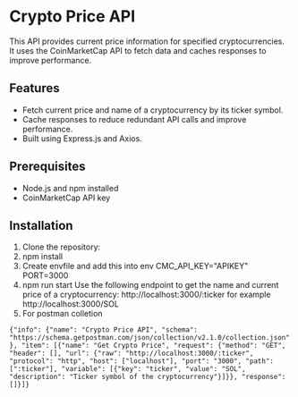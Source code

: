 # Crypto Price API

This API provides current price information for specified cryptocurrencies. It uses the CoinMarketCap API to fetch data and caches responses to improve performance.

## Features

- Fetch current price and name of a cryptocurrency by its ticker symbol.
- Cache responses to reduce redundant API calls and improve performance.
- Built using Express.js and Axios.

## Prerequisites

- Node.js and npm installed
- CoinMarketCap API key

## Installation

1. Clone the repository:
2. npm install
3. Create envfile and add this into env
    CMC_API_KEY="APIKEY"
    PORT=3000
4. npm run start 
Use the following endpoint to get the name and current price of a cryptocurrency:
    http://localhost:3000/:ticker
    for example  http://localhost:3000/SOL
5. For postman colletion

`{"info": {"name": "Crypto Price API", "schema": "https://schema.getpostman.com/json/collection/v2.1.0/collection.json"}, "item": [{"name": "Get Crypto Price", "request": {"method": "GET", "header": [], "url": {"raw": "http://localhost:3000/:ticker", "protocol": "http", "host": ["localhost"], "port": "3000", "path": [":ticker"], "variable": [{"key": "ticker", "value": "SOL", "description": "Ticker symbol of the cryptocurrency"}]}}, "response": []}]}`
